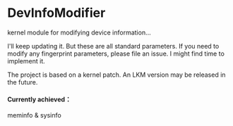 # DevInfoModifier
kernel module for modifying device information...

I'll keep updating it. But these are all standard parameters. If you need to modify any fingerprint parameters, please file an issue. I might find time to implement it.

The project is based on a kernel patch. An LKM version may be released in the future.

#### Currently achieved：
meminfo & sysinfo

